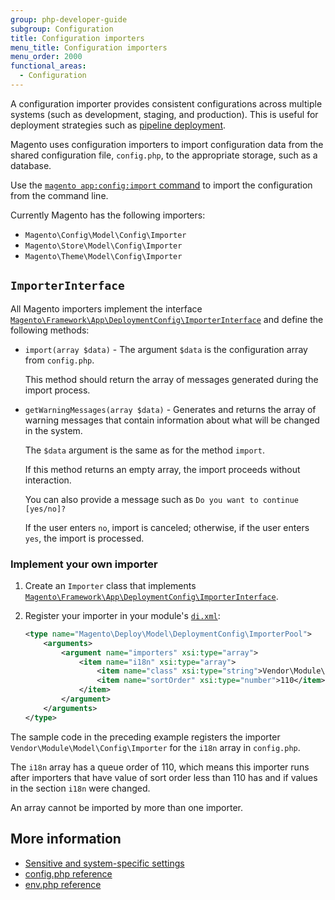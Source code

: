 ```yaml
---
group: php-developer-guide
subgroup: Configuration
title: Configuration importers
menu_title: Configuration importers
menu_order: 2000
functional_areas:
  - Configuration
---
```


A configuration importer provides consistent configurations across multiple systems (such as development, staging, and production).
This is useful for deployment strategies such as [pipeline deployment](https://devdocs.magento.com/guides/v2.4/config-guide/deployment/pipeline/).

Magento uses configuration importers to import configuration data from the shared configuration file, `config.php`, to the appropriate storage, such as a database.

Use the [`magento app:config:import` command](https://devdocs.magento.com/guides/v2.4/config-guide/cli/config-cli-subcommands-config-mgmt-import.html) to import the configuration from the command line.

Currently Magento has the following importers:

*  `Magento\Config\Model\Config\Importer`
*  `Magento\Store\Model\Config\Importer`
*  `Magento\Theme\Model\Config\Importer`

## `ImporterInterface`

All Magento importers implement the interface [`Magento\Framework\App\DeploymentConfig\ImporterInterface`][importer-interface] and define the following methods:

*  `import(array $data)` - The argument `$data` is the configuration array from `config.php`.

   This method should return the array of messages generated during the import process.

*  `getWarningMessages(array $data)` - Generates and returns the array of warning messages that contain information about what will be changed in the system.

   The `$data` argument is the same as for the method `import`.

   If this method returns an empty array, the import proceeds without interaction.

   You can also provide a message such as `Do you want to continue [yes/no]?`

   If the user enters `no`, import is canceled; otherwise, if the user enters `yes`, the import is processed.

### Implement your own importer

1. Create an `Importer` class that implements [`Magento\Framework\App\DeploymentConfig\ImporterInterface`][importer-interface].
1. Register your importer in your module's [`di.xml`](../components/dependency-injection.md):

   ```xml
   <type name="Magento\Deploy\Model\DeploymentConfig\ImporterPool">
       <arguments>
           <argument name="importers" xsi:type="array">
               <item name="i18n" xsi:type="array">
                   <item name="class" xsi:type="string">Vendor\Module\Model\Config\Importer</item>
                   <item name="sortOrder" xsi:type="number">110</item>
               </item>
           </argument>
       </arguments>
   </type>
   ```

The sample code in the preceding example registers the importer `Vendor\Module\Model\Config\Importer` for the `i18n` array in `config.php`.

The `i18n` array has a queue order of 110, which means this importer runs after importers that have value of sort order less than 110 has and if values in the section `i18n` were changed.

<InlineAlert variant="info" slots="text"/>

An array cannot be imported by more than one importer.

## More information

*  [Sensitive and system-specific settings](sensitive-environment-settings.md)
*  [config.php reference](https://devdocs.magento.com/guides/v2.4/config-guide/prod/config-reference-configphp.html)
*  [env.php reference](https://devdocs.magento.com/guides/v2.4/config-guide/prod/config-reference-envphp.html)

[importer-interface]:https://github.com/magento/magento2/blob/2.4/lib/internal/Magento/Framework/App/DeploymentConfig/ImporterInterface.php
